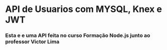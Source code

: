 # API de Usuarios com MYSQL, Knex e JWT

### Esta e e uma API feita no curso Formação Node.js junto ao professor Victor Lima
